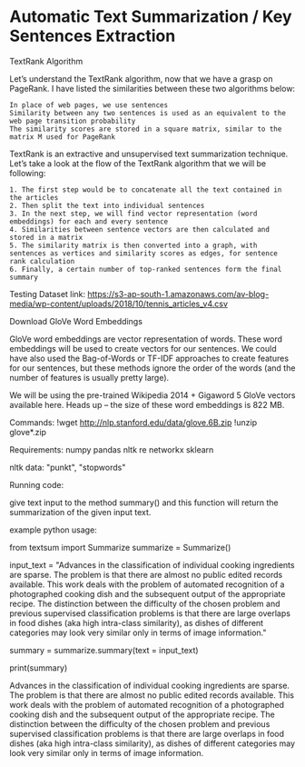 # Automatic Text Summarization / Key Sentences Extraction

TextRank Algorithm

Let’s understand the TextRank algorithm, now that we have a grasp on PageRank. I have listed the similarities between these two algorithms below:

    In place of web pages, we use sentences
    Similarity between any two sentences is used as an equivalent to the web page transition probability
    The similarity scores are stored in a square matrix, similar to the matrix M used for PageRank

TextRank is an extractive and unsupervised text summarization technique. Let’s take a look at the flow of the TextRank algorithm that we will be following:

    1. The first step would be to concatenate all the text contained in the articles
    2. Then split the text into individual sentences
    3. In the next step, we will find vector representation (word embeddings) for each and every sentence
    4. Similarities between sentence vectors are then calculated and stored in a matrix
    5. The similarity matrix is then converted into a graph, with sentences as vertices and similarity scores as edges, for sentence rank calculation
    6. Finally, a certain number of top-ranked sentences form the final summary


Testing Dataset link: https://s3-ap-south-1.amazonaws.com/av-blog-media/wp-content/uploads/2018/10/tennis_articles_v4.csv


Download GloVe Word Embeddings

GloVe word embeddings are vector representation of words. These word embeddings will be used to create vectors for our sentences. We could have also used the Bag-of-Words or TF-IDF approaches to create features for our sentences, but these methods ignore the order of the words (and the number of features is usually pretty large).

We will be using the pre-trained Wikipedia 2014 + Gigaword 5 GloVe vectors available here. Heads up – the size of these word embeddings is 822 MB.

Commands:
!wget http://nlp.stanford.edu/data/glove.6B.zip
!unzip glove*.zip


Requirements:
numpy
pandas
nltk
re
networkx
sklearn

nltk data: "punkt", "stopwords"


Running code:

give text input to the method summary() and this function will return the summarization of the given input text.

example python usage:






from textsum import Summarize
summarize = Summarize()

input_text = "Advances in the classification of individual cooking ingredients are sparse. The problem is that there are almost no public edited records available. This work deals with the problem of automated recognition of a photographed cooking dish and the subsequent output of the appropriate recipe. The distinction between the difficulty of the chosen problem and previous supervised classification problems is that there are large overlaps in food dishes (aka high intra-class similarity), as dishes of different categories may look very similar only in terms of image information."

summary = summarize.summary(text = input_text)

print(summary)

Advances in the classification of individual cooking ingredients are sparse. The problem is that there are almost no public edited records available. This work deals with the problem of automated recognition of a photographed cooking dish and the subsequent output of the appropriate recipe. The distinction between the difficulty of the chosen problem and previous supervised classification problems is that there are large overlaps in food dishes (aka high intra-class similarity), as dishes of different categories may look very similar only in terms of image information.
